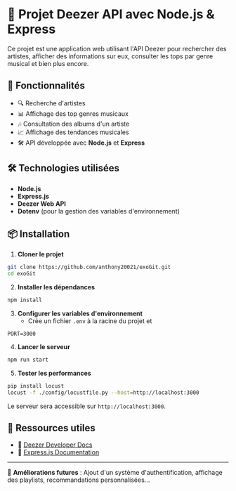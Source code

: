 # 🎵 Projet Deezer API avec Node.js & Express

Ce projet est une application web utilisant l'API Deezer pour rechercher des artistes, afficher des informations sur eux, consulter les tops par genre musical et bien plus encore.

## 🚀 Fonctionnalités
- 🔍 Recherche d'artistes
- 📊 Affichage des top genres musicaux
- 🎶 Consultation des albums d'un artiste
- 📈 Affichage des tendances musicales
- 🛠 API développée avec **Node.js** et **Express**

## 🛠 Technologies utilisées
- **Node.js**
- **Express.js**
- **Deezer Web API**
- **Dotenv** (pour la gestion des variables d'environnement)

## 📦 Installation

1. **Cloner le projet**
```bash
git clone https://github.com/anthony20021/exoGit.git
cd exoGit
```

2. **Installer les dépendances**
```bash
npm install
```

3. **Configurer les variables d'environnement**
   - Crée un fichier `.env` à la racine du projet et 
```env
PORT=3000
```

4. **Lancer le serveur**
```bash
npm run start
```

5. **Tester les performances**
```bash
pip install locust
locust -f ./config/locustfile.py --host=http://localhost:3000
```

Le serveur sera accessible sur `http://localhost:3000`.

## 🔗 Ressources utiles
- 📄 [Deezer Developer Docs](https://developers.deezer.com/api)
- 📜 [Express.js Documentation](https://expressjs.com/)

---

🚀 **Améliorations futures** : Ajout d'un système d'authentification, affichage des playlists, recommandations personnalisées...

